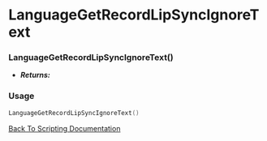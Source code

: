 # LanguageGetRecordLipSyncIgnoreText

### LanguageGetRecordLipSyncIgnoreText()
- ***Returns:*** 

### Usage

```Lua
LanguageGetRecordLipSyncIgnoreText()
```


[Back To Scripting Documentation](../README.md)
